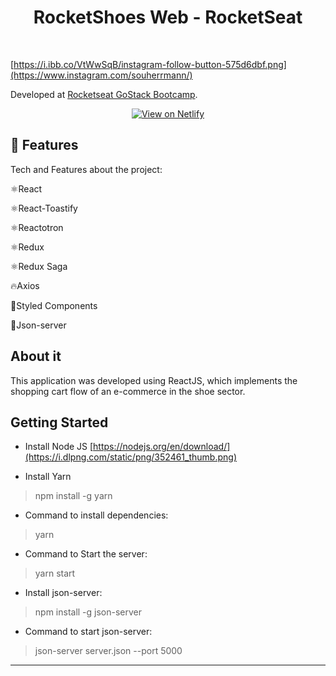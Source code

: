﻿<h1 align="center">
    RocketShoes Web - RocketSeat
</h1>

<br> 

[https://i.ibb.co/VtWwSqB/instagram-follow-button-575d6dbf.png](https://www.instagram.com/souherrmann/)

Developed at [Rocketseat GoStack Bootcamp](https://www.rocketseat.com.br/bootcamp).

<p align="center">
  <a href="blank" target="_blank">
    <img alt="View on Netlify" src="https://res.cloudinary.com/lukemorales/image/upload/v1563043495/readme_logos/demo_on_netlify_bbuvjz.png">
  </a>
</p>

## :rocket: Features

Tech and Features about the project:

⚛React

⚛React-Toastify

⚛Reactotron

⚛Redux

⚛Redux Saga

🔥Axios

💅Styled Components

💖Json-server


## About it

This application was developed using ReactJS, which implements the shopping cart flow of an e-commerce in the shoe sector.


## Getting Started

- Install Node JS
[https://nodejs.org/en/download/](https://i.dlpng.com/static/png/352461_thumb.png)

- Install Yarn
> npm install -g yarn

- Command to install dependencies:
> yarn

- Command to Start the server:
> yarn start

- Install json-server:
> npm install -g json-server

- Command to start json-server:
> json-server server.json --port 5000

---

